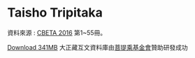 # Taisho Tripitaka

資料來源 : [CBETA 2016](http://www.cbeta.org/node/4976) 第1~55冊。

[Download 341MB](http://ya.ksana.tw/taisho-corpus/taisho.cor)
大正藏互文資料庫由[菩提乘基金會](http://bodhiyana.org/)贊助研發成功
